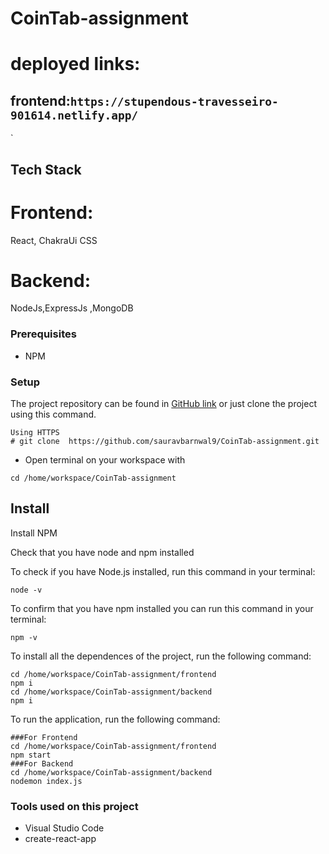 # CoinTab-assignment



# deployed links:
## frontend:``` https://stupendous-travesseiro-901614.netlify.app/ ```
`



## Tech Stack
# Frontend:
React, ChakraUi CSS
# Backend:
NodeJs,ExpressJs ,MongoDB


### Prerequisites

- NPM 

### Setup


The project repository can be found in [GitHub link](https://github.com/sauravbarnwal9/CoinTab-assignment) or just clone the project using this command. 


```
Using HTTPS
# git clone  https://github.com/sauravbarnwal9/CoinTab-assignment.git
```

+ Open terminal on your workspace with

```
cd /home/workspace/CoinTab-assignment
```


## Install

Install NPM

Check that you have node and npm installed

To check if you have Node.js installed, run this command in your terminal:


```
node -v
```

To confirm that you have npm installed you can run this command in your terminal:


```
npm -v
```


To install all the dependences of the project, run the following command:


```
cd /home/workspace/CoinTab-assignment/frontend
npm i
cd /home/workspace/CoinTab-assignment/backend
npm i
```


To run the application, run the following command:

```
###For Frontend
cd /home/workspace/CoinTab-assignment/frontend
npm start
###For Backend
cd /home/workspace/CoinTab-assignment/backend
nodemon index.js
```





### Tools used on this project

- Visual Studio Code
- create-react-app
